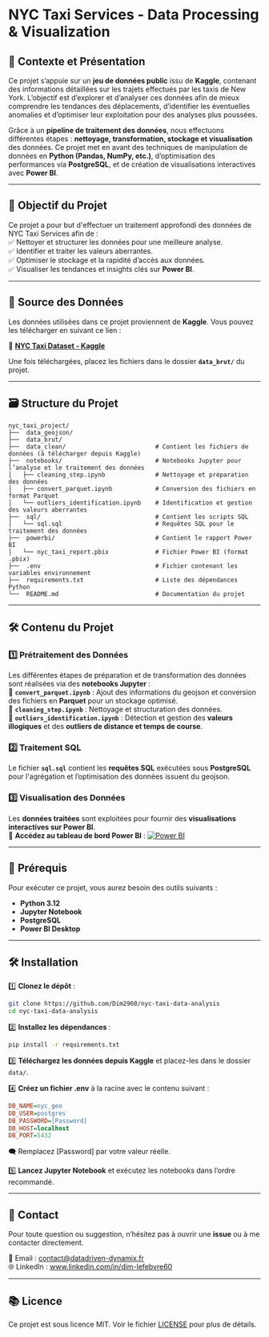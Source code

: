 # NYC Taxi Services - Data Processing & Visualization  

## 🌟 Contexte et Présentation  
Ce projet s’appuie sur un **jeu de données public** issu de **Kaggle**, contenant des informations détaillées sur les trajets effectués par les taxis de New York. L’objectif est d’explorer et d’analyser ces données afin de mieux comprendre les tendances des déplacements, d’identifier les éventuelles anomalies et d’optimiser leur exploitation pour des analyses plus poussées.  

Grâce à un **pipeline de traitement des données**, nous effectuons différentes étapes : **nettoyage, transformation, stockage et visualisation** des données. Ce projet met en avant des techniques de manipulation de données en **Python (Pandas, NumPy, etc.)**, d’optimisation des performances via **PostgreSQL**, et de création de visualisations interactives avec **Power BI**.

---

## 🎯 Objectif du Projet  
Ce projet a pour but d'effectuer un traitement approfondi des données de NYC Taxi Services afin de :  
✅ Nettoyer et structurer les données pour une meilleure analyse.  
✅ Identifier et traiter les valeurs aberrantes.  
✅ Optimiser le stockage et la rapidité d’accès aux données.  
✅ Visualiser les tendances et insights clés sur **Power BI**.  

---

## 📂 Source des Données  
Les données utilisées dans ce projet proviennent de **Kaggle**. Vous pouvez les télécharger en suivant ce lien :  

🔗 **[NYC Taxi Dataset - Kaggle](https://www.kaggle.com/datasets/elemento/nyc-yellow-taxi-trip-data)** 

Une fois téléchargées, placez les fichiers dans le dossier **`data_brut/`** du projet.

---

## 🗃️ Structure du Projet  
```plaintext
nyc_taxi_project/
├──  data_geojson/ 
├──  data_brut/ 
├──  data_clean/                         # Contient les fichiers de données (à télécharger depuis Kaggle)
├──  notebooks/                          # Notebooks Jupyter pour l’analyse et le traitement des données
│   ├── cleaning_step.ipynb              # Nettoyage et préparation des données
│   ├── convert_parquet.ipynb            # Conversion des fichiers en format Parquet
│   └── outliers_identification.ipynb    # Identification et gestion des valeurs aberrantes
├──  sql/                                # Contient les scripts SQL
│   └── sql.sql                          # Requêtes SQL pour le traitement des données
├──  powerbi/                            # Contient le rapport Power BI
│   └── nyc_taxi_report.pbix             # Fichier Power BI (format .pbix)
├──  .env                                # Fichier contenant les variables environnement
├──  requirements.txt                    # Liste des dépendances Python
└──  README.md                           # Documentation du projet
```

---

## 🛠️ Contenu du Projet  

### 1️⃣ Prétraitement des Données  
Les différentes étapes de préparation et de transformation des données sont réalisées via des **notebooks Jupyter** :  
📌 **`convert_parquet.ipynb`** : Ajout des informations du geojson et conversion des fichiers en **Parquet** pour un stockage optimisé.  
📌 **`cleaning_step.ipynb`** : Nettoyage et structuration des données.  
📌 **`outliers_identification.ipynb`** : Détection et gestion des **valeurs illogiques** et des **outliers de distance et temps de course**.  

### 2️⃣ Traitement SQL  
Le fichier **`sql.sql`** contient les **requêtes SQL** exécutées sous **PostgreSQL** pour l'agrégation et l’optimisation des données issuent du geojson.

### 3️⃣ Visualisation des Données  
Les **données traitées** sont exploitées pour fournir des **visualisations interactives sur Power BI**.  
🔗 **Accédez au tableau de bord Power BI** :  [![Power BI](https://img.shields.io/badge/Power_BI-Dashboard-orange?logo=powerbi)](https://app.powerbi.com/view?r=eyJrIjoiYjA2NWNiNTktM2Q1YS00YWE4LWI5OGUtMTBlY2VkNTdmYjA3IiwidCI6IjQ0OTFmMGVlLWY1MDMtNDcyNi1hNWViLTFmMGM0ZGFjODJhOSJ9&pageName=0ddccbb621013b0fcf8d)  

---

## 💪 Prérequis  
Pour exécuter ce projet, vous aurez besoin des outils suivants :  
- **Python 3.12**  
- **Jupyter Notebook**  
- **PostgreSQL**  
- **Power BI Desktop**  

---

## 🛠 Installation  
1️⃣ **Clonez le dépôt** :  
```sh
git clone https://github.com/Dim2960/nyc-taxi-data-analysis
cd nyc-taxi-data-analysis
```
2️⃣ **Installez les dépendances** :  
```sh
pip install -r requirements.txt
```
3️⃣ **Téléchargez les données depuis Kaggle** et placez-les dans le dossier `data/`.  

4️⃣ **Créez un fichier .env** à la racine avec le contenu suivant :
```ini
DB_NAME=nyc_geo
DB_USER=postgres
DB_PASSWORD=[Password]
DB_HOST=localhost
DB_PORT=5432
```
🗨️ Remplacez [Password] par votre valeur réelle.

5️⃣ **Lancez Jupyter Notebook** et exécutez les notebooks dans l’ordre recommandé.  

---

## 📩 Contact  
Pour toute question ou suggestion, n’hésitez pas à ouvrir une **issue** ou à me contacter directement.  

📧 Email : contact@datadriven-dynamix.fr  
🌐 LinkedIn : www.linkedin.com/in/dim-lefebvre60 

---

## 📚 Licence
Ce projet est sous licence MIT. Voir le fichier [LICENSE](LICENSE) pour plus de détails.

